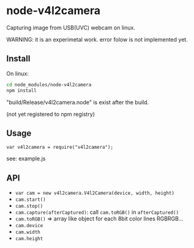 # node-v4l2camera

Capturing image from USB(UVC) webcam on linux.

WARNING: it is an experimetal work. error folow is not implemented yet.

## Install

On linux:

```bash
cd node_modules/node-v4l2camera
npm install
```

"build/Release/v4l2camera.node" is exist after the build.

(not yet registered to npm registry)

## Usage

`var v4l2camera = require("v4l2camera");`

see: example.js

## API

- `var cam = new v4l2camera.V4l2Camera(device, width, height)`
- `cam.start()`
- `cam.stop()`
- `cam.capture(afterCaptured)`: call `cam.toRGB()` in `afterCaptured()` 
- `cam.toRGB()` => array like object for each 8bit color lines RGBRGB...
- `cam.device`
- `cam.width`
- `cam.height`
